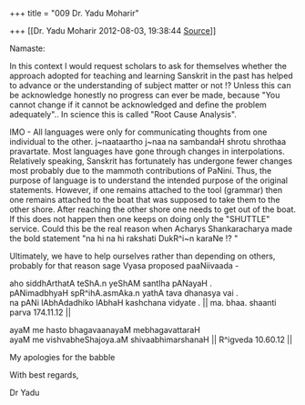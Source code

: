 +++
title = "009 Dr. Yadu Moharir"

+++
[[Dr. Yadu Moharir	2012-08-03, 19:38:44 [Source](https://groups.google.com/g/bvparishat/c/lERFrJXLxdk)]]



Namaste:  
  
In this context I would request scholars to ask for themselves whether the approach adopted for teaching and learning Sanskrit in the past has helped to advance or the understanding of subject matter or not !?
Unless this can be acknowledge honestly no progress can ever be made, because "You cannot change if it cannot be acknowledged and define the problem adequately".. In science this is called "Root Cause Analysis".  
  
IMO - All languages were only for communicating thoughts from one individual to the other. j\~naataartho j\~naa na sambandaH shrotu shrothaa pravartate. Most languages have gone through changes in interpolations. Relatively speaking, Sanskrit has fortunately has undergone fewer changes most probably due to the mammoth contributions of PaNini. Thus, the purpose of language is to understand the intended purpose of the original statements. However, if one remains attached to the tool (grammar) then one remains attached to the boat that was supposed to take them to the other shore. After reaching the other shore one needs to get out of the boat. If this does not happen then one keeps on doing only the "SHUTTLE" service. Could this be the real reason when Acharys Shankaracharya made the bold statement "na hi na hi rakshati DukR^i\~n karaNe !? "  
  
Ultimately, we have to help ourselves rather than depending on others, probably for that reason sage Vyasa proposed paaNiivaada -  
  
aho siddhArthatA teShA.n yeShAM santIha pANayaH .  
pANimadbhyaH spR^ihA.asmAka.n yathA tava dhanasya vai .  
na pANi lAbhAdadhiko lAbhaH kashchana vidyate . \|\| ma. bhaa. shaanti parva 174.11.12 \|\|  
  
ayaM me hasto bhagavaanayaM mebhagavattaraH  
ayaM me vishvabheShajoya.aM shivaabhimarshanaH \|\| R^igveda 10.60.12 \|\|  
  
My apologies for the babble  
  
With best regards,  
  
Dr Yadu  
  

